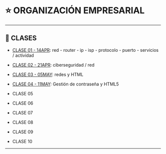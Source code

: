 # :star: ORGANIZACIÓN EMPRESARIAL

---

## :book: CLASES

- [CLASE 01 - 14APR](https://github.com/eugenia1984/UTN-FRSR-Programacion/blob/main/2do_anio_1er_semestre/organizacion_empresarial/clase01.md): red - router - ip - isp - protocolo - puerto - servicios / actividad

- [CLASE 02 - 21APR](https://github.com/eugenia1984/UTN-FRSR-Programacion/blob/main/2do_anio_1er_semestre/organizacion_empresarial/clase02.md): ciberseguridad / red

- [CLASE 03 - 05MAY](https://github.com/eugenia1984/UTN-FRSR-Programacion/blob/main/2do_anio_1er_semestre/organizacion_empresarial/clase03.md): redes y HTML

-  [CLASE 04 - 11MAY](https://github.com/eugenia1984/UTN-FRSR-Programacion/blob/main/2do_anio_1er_semestre/organizacion_empresarial/clase04.md): Gestión de contraseña y HTML5

- CLASE 05

- CLASE 06

- CLASE 07

- CLASE 08

- CLASE 09

- CLASE 10

---
